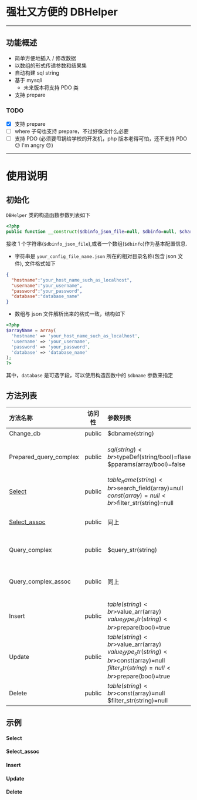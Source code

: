 # 强壮又方便的 DBHelper
****

## 功能概述
* 简单方便地插入 / 修改数据
* 以数组的形式传递参数和结果集
* 自动构建 sql string
* 基于 mysqli
  * 未来版本将支持 PDO 类
* 支持 prepare

### TODO
* [x] 支持 prepare
* [ ] where 子句也支持 prepare，不过好像没什么必要
* [ ] 支持 PDO (必须要甩锅给学校的开发机，php 版本老得可怕，还不支持 PDO :confused: I'm angry :angry:)

----

使用说明
====
初始化
----

`DBHelper` 类的构造函数参数列表如下
```php
<?php
public function __construct($dbinfo_json_file=null, $dbinfo=null, $charset='utf8', $dbname=null);
```

接收 1 个字符串(`$dbinfo_json_file`),或者一个数组(`$dbinfo`)作为基本配置信息.

* 字符串是 `your_config_file_name.json` 所在的相对目录名称(包含 json 文件), 文件格式如下
```json
{
  "hostname":"your_host_name_such_as_localhost",
  "username":"your_username",
  "password":"your_password",
  "database":"database_name"
}
```
* 数组与 json 文件解析出来的格式一致，结构如下
```php
<?php
$arrayName = array(
  'hostname' => 'your_host_name_such_as_localhost',
  'username' => 'your_username',
  'password' => 'your_password',
  'database' => 'database_name'
);
?>
```
其中，`database` 是可选字段，可以使用构造函数中的 `$dbname` 参数来指定

方法列表
----
| 方法名称         | 访问性   | 参数列表             | 返回值类型 | 返回值       |
| :-------------  | :-----: | :-------------     | :-------: | :-----:     |
| Change_db       | public  | $dbname(string)     | bool      |  是否切换成功 |
| Prepared_query_complex|public|$sql(string)<br>$typeDef(string/bool)=flase<br>$pparams(array/bool)=false|bool/array|查询结果(关系型数组)，失败返回flase|
|[Select](#Select)|public|$table_name(string)<br>$search_field(array)=null<br>$const(array)=null<br>$filter_str(string)=null|mysqli_result|mysqli_result结果集|
|[Select_assoc](#Select_assoc)|public|同上|array|以关系型数组形式存储的结果集|
|Query_complex|public|$query_str(string)|mysqli_result|直接查询 $query_str 得到的结果集|
|Query_complex_assoc|public|同上|array|直接查询 $query_str 得到的关系型数组|
|Insert|public|$table(string)<br>$value_arr(array)<br>$value_type_str(string)<br>$prepare(bool)=true|integer|受影响的行数|
|Update|public|$table(string)<br>$value_arr(array)<br>$value_type_str(string)<br>$const(array)=null<br>$filter_str(string)=null<br>$prepare(bool)=true|integer|受影响的行数|
|Delete|public|$table(string)<br>$const(array)=null<br>$filter_str(string)=null|integer|受影响的行数|

示例
----
#### Select
#### Select_assoc
#### Insert
#### Update
#### Delete
